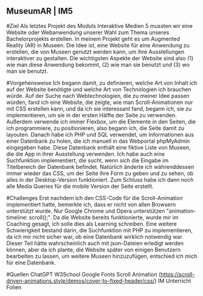 ## MuseumAR | IM5

#Ziel
Als letztes Projekt des Moduls Interaktive Medien 5 mussten wir eine Website oder Webanwendung unserer Wahl zum Thema unseres Bachelorprojekts erstellen. In meinem Projekt geht es um Augmented Reality (AR) in Museen. Die Idee ist, eine Website für eine Anwendung zu erstellen, die von Museen genutzt werden kann, um ihre Ausstellungen interaktiver zu gestalten. Die wichtigsten Aspekte der Website sind also (1) wie man diese Anwendung bekommt, (2) wie man sie benutzt und (3) wo man sie benutzt.

#Vorgehensweise
Ich begann damit, zu definieren, welche Art von Inhalt ich auf der Website benötigte und welche Art von Technologien ich brauchen würde. Auf der Suche nach Webtechnologien, die zu meiner Idee passen würden, fand ich eine Website, die zeigte, wie man Scroll-Animationen nur mit CSS erstellen kann, und da ich sie interessant fand, begann ich, sie zu implementieren, um sie in der ersten Hälfte der Seite zu verwenden. Außerdem verwende ich immer Flexbox, um die Elemente in den Seiten, die ich programmiere, zu positionieren, also begann ich, die Seite damit zu layouten.
Danach habe ich PHP und SQL verwendet, um Informationen aus einer Datenbank zu holen, die ich manuell in das Webportal phpMyAdmin eingegeben habe. Diese Datenbank enthält eine fiktive Liste von Museen, die die App in ihrer Ausstellung verwenden. Ich habe auch eine Suchfunktion implementiert, die sucht, wenn sich die Eingabe im Titelbereich der Datenbank befindet.
Natürlich änderte ich währenddessen immer wieder das CSS, um der Seite ihre Form zu geben und zu sehen, ob alles in der Desktop-Version funktioniert. Zum Schluss habe ich dann noch alle Media Queries für die mobile Version der Seite erstellt.

#Challenges
Erst nachdem ich den CSS-Code für die Scroll-Animation implementiert hatte, bemerkte ich, dass er nicht von allen Browsern unterstützt wurde. Nur Google Chrome und Opera unterstützen "animation-timeline: scroll();". Da die Website bereits funktionierte, wurde mir im Coaching gesagt, ich solle dies als Learning schreiben. Eine weitere Schwierigkeit bestand darin, die Suchfunktion mit PHP zu implementieren, da ich mir nicht sicher war, ob eine Datenbank wirklich notwendig war. Dieser Teil hätte wahrscheinlich auch mit json-Dateien erledigt werden können, aber da ich plante, die Website später von einigen Benutzern bearbeiten zu lassen, um weitere Museen hinzuzufügen, entschied ich mich für eine Datenbank.

#Quellen
ChatGPT
W3School
Google Fonts
Scroll Animation (https://scroll-driven-animations.style/demos/cover-to-fixed-header/css/)
IM Unterricht Folien
